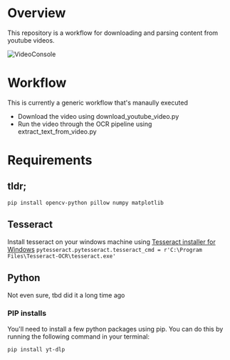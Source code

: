 # Overview
This repository is a workflow for downloading and parsing content from youtube videos.

![VideoConsole](demo.gif)

# Workflow
This is currently a generic workflow that's manaully executed
 - Download the video using download_youtube_video.py
 - Run the video through the OCR pipeline using extract_text_from_video.py

# Requirements
## tldr;
```
pip install opencv-python pillow numpy matplotlib
```

## Tesseract
Install tesseract on your windows machine using [Tesseract installer for Windows](https://github.com/UB-Mannheim/tesseract/wiki)
`pytesseract.pytesseract.tesseract_cmd = r'C:\Program Files\Tesseract-OCR\tesseract.exe'`

## Python
Not even sure, tbd did it a long time ago
 
### PIP installs
You'll need to install a few python packages using pip. You can do this by running the following command in your terminal:
```bash
pip install yt-dlp
```


